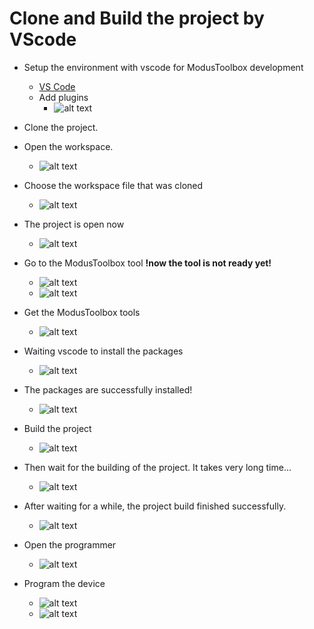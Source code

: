 # Clone and Build the project by VScode
- Setup the environment with vscode for ModusToolbox development
    - [VS Code](https://code.visualstudio.com/)
    - Add plugins
        - ![alt text](imgs/1_010_image.png)
- Clone the project.
- Open the workspace.
    - ![alt text](imgs/1_010_open_workspace.png)

- Choose the workspace file that was cloned
    - ![alt text](imgs/1_010_choose_workspace.png)
- The project is open now
    - ![alt text](imgs/1_010_project_open.png)
- Go to the ModusToolbox tool <strong>!now the tool is not ready yet!</strong>
    - ![alt text](imgs/1_010_tool_not_ready_1.png)
    - ![alt text](imgs/1_010_tool_not_ready_2.png)
- Get the ModusToolbox tools    
    - ![alt text](imgs/1_010_get_tool_lib.png)
- Waiting vscode to install the packages
    - ![alt text](imgs/1_010_wait_tool_install.png)
- The packages are successfully installed!
    - ![alt text](imgs/1_010_tool_installed.png)
- Build the project
    - ![alt text](imgs/1_010_build_project.png)
- Then wait for the building of the project. It takes very long time...
    - ![alt text](imgs/1_010_building_project.png)
- After waiting for a while, the project build finished successfully.
    - ![alt text](imgs/1_010_build_finish.png)
- Open the programmer
    - ![alt text](imgs/1_010_programmer_1.png)
- Program the device
    - ![alt text](imgs/1_010_programmer_2.png)
    - ![alt text](imgs/1_010_programmer_3.png)